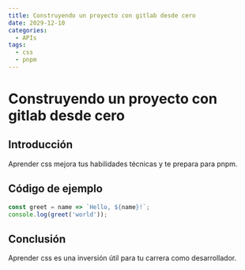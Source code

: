```yaml
---
title: Construyendo un proyecto con gitlab desde cero
date: 2029-12-10
categories:
  - APIs
tags:
  - css
  - pnpm
---
```


# Construyendo un proyecto con gitlab desde cero

## Introducción

Aprender css mejora tus habilidades técnicas y te prepara para pnpm.

## Código de ejemplo

```javascript
const greet = name => `Hello, ${name}!`;
console.log(greet('world'));
```

## Conclusión

Aprender css es una inversión útil para tu carrera como desarrollador.